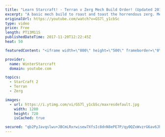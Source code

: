 ```yaml
---
title: "Learn Starcraft! - Terran v Zerg Mech Build Order! (Updated 2018)"
excerpt: "A basic mech build to roast and toast the horrendous zerg. Meant for lower level players looking for some direction! -- Watch live at https://www.twitch.tv/wintergaming"
originalUrl: https://youtube.com/watch?v=GS7l_y1cbSc
type: video
price: Free
length: PT13M11S
publishedDateTime: 2017-11-20T12:22:45Z
heat: 50

featuredContent: "<iframe width=\"800\" height=\"500\" frameborder=\"0\" src=\"https://www.youtube.com/embed/GS7l_y1cbSc\" allow=\"accelerometer; autoplay; encrypted-media; gyroscope; picture-in-picture\" allowfullscreen></iframe>"

provider:
  name: WinterStarcraft
  domain: youtube.com

topics:
  - StarCraft 2
  - Terran
  - Zerg

images:
  - url: https://i.ytimg.com/vi/GS7l_y1cbSc/maxresdefault.jpg
    width: 1280
    height: 720
    isCached: true

secured: "qb2PyJavqslwu+JBCmLRxrwisew7XfsIc8dnN8ePE7P/qy0QZxWvzrG6av6Jh6coSrRA6zPFOOwzDi1Cfm8sEZ23OPzZe9A55JusE6VVrfF1erK0hQwZlino0r/V9/rJSy+9aMnFdFf0ISwwJkut86Fh7SfVGHfYrDEGEmybxyCKEaIgFHxW2jKrm5xP4iBXNszQ6c/wsduO28HBztnLnfgJVKVbkAE11ZQYm+rvtkbBdZOzoFosue13/0Kk+/vCaHink/ojvItGxq0b3IAObsvrHeYIl6aWqAWoEvZADzcZCFsAPikLKwUaOjj4JipssR7M+yw1QgEirJdMwXRyhcxA6StFK+gE+7HiNPB53H5QWzo6Hc7ot2Sco28whuJp2xNWO2afw2/HiaBlzNUDsz6Nbdigo+VQpKLUwvIp3Vc=;iviWbFfR1lZQkmGeFpWgrQ=="
---
```


